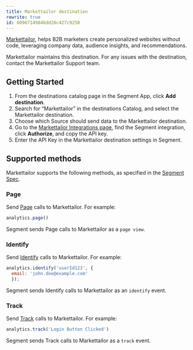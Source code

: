 ```yaml
---
title: Markettailor destination
rewrite: true
id: 6096714984bdd26c427c9250
---
```

[Markettailor](https://www.markettailor.io/), helps B2B marketers create personalized websites without code, leveraging company data, audience insights, and recommendations.

Markettailor maintains this destination. For any issues with the destination, contact the Markettailor Support team.

## Getting Started


1. From the destinations catalog page in the Segment App, click **Add destination**.
2. Search for “Markettailor” in the destinations Catalog, and select the Markettailor destination.
3. Choose which Source should send data to the Markettailor destination.
4. Go to the [Markettailor Integrations page](https://app.markettailor.io/integrations), find the Segment integration, click **Authorize**, and copy the API key.
5. Enter the API Key in the Markettailor destination settings in Segment.

## Supported methods

Markettailor supports the following methods, as specified in the [Segment Spec](/docs/connections/spec).

### Page

Send [Page](/docs/connections/spec/page) calls to Markettailor. For example:

```js
analytics.page()
```

Segment sends Page calls to Markettailor as a `page view`.

### Identify
Send [Identify](/docs/connections/spec/identify) calls to Markettailor. For example:

```js
analytics.identify('userId123', {
  email: 'john.doe@example.com'
  });
```

Segment sends Identify calls to Markettailor as an `identify` event.

### Track
Send [Track](/docs/connections/spec/track) calls to Markettailor. For example:

```js
analytics.track('Login Button Clicked')
```

Segment sends Track calls to Markettailor as a `track` event.


